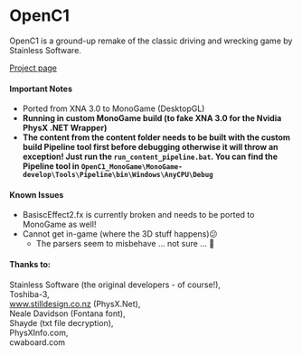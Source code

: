 # OpenC1

OpenC1 is a ground-up remake of the classic driving and wrecking game by Stainless Software.

[Project page](http://1amstudios.com/projects/openc1)

#### Important Notes
 * Ported from XNA 3.0 to MonoGame (DesktopGL)
 * **Running in custom MonoGame build (to fake XNA 3.0 for the Nvidia PhysX .NET Wrapper)**
 * **The content from the content folder needs to be built with the custom build Pipeline tool first before debugging otherwise it will throw an exception! Just run the `run_content_pipeline.bat`. You can find the Pipeline tool in `` OpenC1_MonoGame\MonoGame-develop\Tools\Pipeline\bin\Windows\AnyCPU\Debug ``**

 #### Known Issues
* BasiscEffect2.fx is currently broken and needs to be ported to MonoGame as well!
* Cannot get in-game (where the 3D stuff happens)😕
  * The parsers seem to misbehave ... not sure ... 🧐
 
#### Thanks to: 
  Stainless Software (the original developers - of course!), 
  <br/>
  Toshiba-3, 
  <br/>
  www.stilldesign.co.nz (PhysX.Net), 
  <br/>
  Neale Davidson (Fontana font),
  <br/>
  Shayde (txt file decryption),
  <br/>
  PhysXInfo.com, 
  <br/>
  cwaboard.com